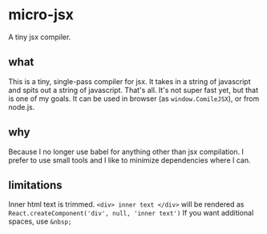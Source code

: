 # micro-jsx
A tiny jsx compiler.

## what
This is a tiny, single-pass compiler for jsx. It takes in a string of javascript and spits out a string of javascript. That's all. It's not super fast yet, but that is one of my goals. It can be used in browser (as `window.ComileJSX`), or from node.js.

## why
Because I no longer use babel for anything other than jsx compilation. I prefer to use small tools and I like to minimize dependencies where I can.

## limitations
Inner html text is trimmed.
`<div> inner text </div>`
will be rendered as
`React.createComponent('div', null, 'inner text')`
If you want additional spaces, use `&nbsp;`
